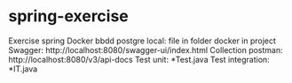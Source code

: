 # spring-exercise
Exercise spring
Docker bbdd postgre local: file in folder docker in project
Swagger: http://localhost:8080/swagger-ui/index.html
Collection postman: http://localhost:8080/v3/api-docs
Test unit: *Test.java
Test integration: *IT.java
